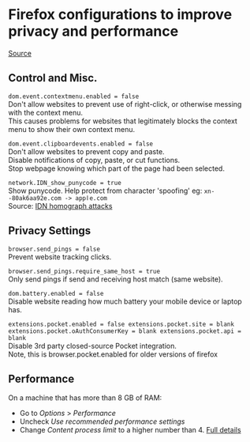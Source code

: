 # Firefox configurations to improve privacy and performance

[Source](https://gist.github.com/0XDE57/fbd302cef7693e62c769)  


## Control and Misc.
`dom.event.contextmenu.enabled = false`  
Don't allow websites to prevent use of right-click, or otherwise messing with the context menu.  
This causes problems for websites that legitimately blocks the context menu to show their own context menu.

`dom.event.clipboardevents.enabled = false`  
Don't allow websites to prevent copy and paste.  
Disable notifications of copy, paste, or cut functions.  
Stop webpage knowing which part of the page had been selected.

`network.IDN_show_punycode = true`  
Show punycode. Help protect from character 'spoofing' eg: `xn--80ak6aa92e.com -> аррӏе.com`  
Source: [IDN homograph attacks](https://www.xudongz.com/blog/2017/idn-phishing/)

## Privacy Settings

`browser.send_pings = false`  
Prevent website tracking clicks.
		
`browser.send_pings.require_same_host = true`  
Only send pings if send and receiving host match (same website).

`dom.battery.enabled = false`  
Disable website reading how much battery your mobile device or laptop has.

`
extensions.pocket.enabled = false
extensions.pocket.site = blank
extensions.pocket.oAuthConsumerKey = blank
extensions.pocket.api = blank
`  
Disable 3rd party closed-source Pocket integration.  
Note, this is browser.pocket.enabled for older versions of firefox

## Performance 
On a machine that has more than 8 GB of RAM: 
- Go to _Options_ > _Performance_
- Uncheck _Use recommended performance settings_
- Change _Content process limit_ to a higher number than 4.
[Full details](https://support.mozilla.org/en-US/kb/performance-settings)

